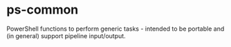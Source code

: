 # ps-common
PowerShell functions to perform generic tasks - intended to be portable and (in general) support pipeline input/output.
